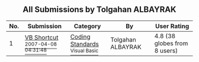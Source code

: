 ﻿<div align="center">

## All Submissions by Tolgahan ALBAYRAK

</div>

No.  | Submission | Category | By   | User Rating
---- | ---------- | -------- | ---- | -----------
1 | [VB Shortcut<br /><sup>2007-04-08 04:31:48</sup>](https://github.com/Planet-Source-Code/tolgahan-albayrak-vb-shortcut__1-68306) | [Coding Standards<br /><sup>Visual Basic</sup>](../ByCategory/coding-standards__1-43.md) | Tolgahan ALBAYRAK | 4.8 (38 globes from 8 users)
